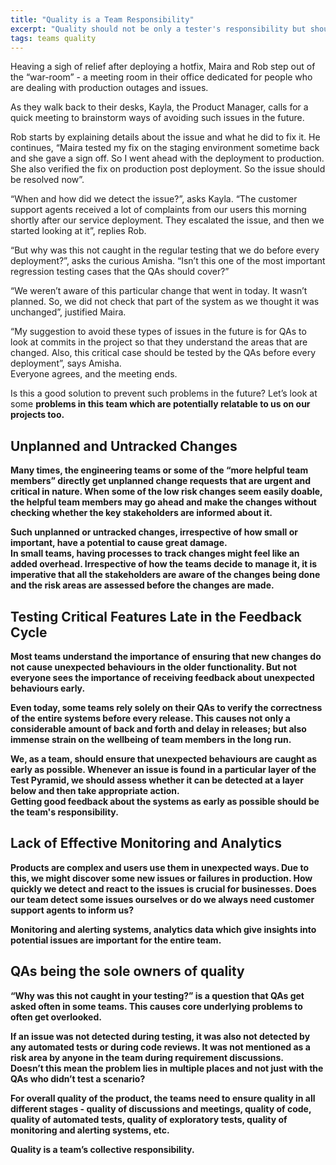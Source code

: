 ```yaml
---
title: "Quality is a Team Responsibility"
excerpt: "Quality should not be only a tester's responsibility but should be the entire team's responsibility"
tags: teams quality
---
```

Heaving a sigh of relief after deploying a hotfix, Maira and Rob step out of the “war-room” - a meeting room in their
office dedicated for people who are dealing with production outages and issues.

As they walk back to their desks, Kayla, the Product Manager, calls for a quick meeting to brainstorm ways of avoiding
such issues in the future.

Rob starts by explaining details about the issue and what he did to fix it. He continues,
“Maira tested my fix on the staging environment sometime back and she gave a sign off.
So I went ahead with the deployment to production. She also verified the fix on production post deployment.
So the issue should be resolved now”.

“When and how did we detect the issue?”, asks Kayla. “The customer support agents received a lot of complaints from our
users this morning shortly after our service deployment. They escalated the issue, and then we started looking at it”,
replies Rob.

“But why was this not caught in the regular testing that we do before every deployment?”, asks the curious Amisha.
“Isn’t this one of the most important regression testing cases that the QAs should cover?”

“We weren’t aware of this particular change that went in today. It wasn’t planned.
So, we did not check that part of the system as we thought it was unchanged”, justified Maira.

“My suggestion to avoid these types of issues in the future is for QAs to look at commits in the project so that
they understand the areas that are changed. Also, this critical case should be tested by the QAs before every deployment”,
says Amisha.  
Everyone agrees, and the meeting ends.

Is this a good solution to prevent such problems in the future?
Let’s look at some <b>problems in this team which are potentially relatable to us on our projects too.<b>

## Unplanned and Untracked Changes
Many times, the engineering teams or some of the “more helpful team members” directly get unplanned change requests that
are urgent and critical in nature. When some of the low risk changes seem easily doable,
the helpful team members may go ahead and make the changes without checking whether the key stakeholders are informed about it.

Such unplanned or untracked changes, irrespective of how small or important, have a potential to cause great damage.  
In small teams, having processes to track changes might feel like an added overhead.
Irrespective of how the teams decide to manage it, it is imperative that all the stakeholders are aware of the changes
being done and the risk areas are assessed before the changes are made.

## Testing Critical Features Late in the Feedback Cycle
Most teams understand the importance of ensuring that new changes do not cause unexpected behaviours in the older functionality.
But not everyone sees the importance of receiving feedback about unexpected behaviours early.

Even today, some teams rely solely on their QAs to verify the correctness of the entire systems before every release.
This causes not only a considerable amount of back and forth and delay in releases; but also immense strain on the
wellbeing of team members in the long run.

We, as a team, should ensure that unexpected behaviours are caught as early as possible.
Whenever an issue is found in a particular layer of the Test Pyramid, we should assess whether it can be detected at a
layer below and then take appropriate action.  
Getting good feedback about the systems as early as possible should be the team's responsibility.

## Lack of Effective Monitoring and Analytics
Products are complex and users use them in unexpected ways. Due to this, we might discover some new issues or failures
in production. How quickly we detect and react to the issues is crucial for businesses. Does our team detect some
issues ourselves or do we always need customer support agents to inform us?

Monitoring and alerting systems, analytics data which give insights into potential issues are important for the entire team.

## QAs being the sole owners of quality
“Why was this not caught in your testing?” is a question that QAs get asked often in some teams.
This causes core underlying problems to often get overlooked.

If an issue was not detected during testing, it was also not detected by any automated tests or during code reviews.
It was not mentioned as a risk area by anyone in the team during requirement discussions.  
Doesn’t this mean the problem lies in multiple places and not just with the QAs who didn’t test a scenario?

For overall quality of the product, the teams need to ensure quality in all different stages - quality of discussions
and meetings, quality of code, quality of automated tests, quality of exploratory tests, quality of monitoring and
alerting systems, etc.

Quality is a team’s collective responsibility.
